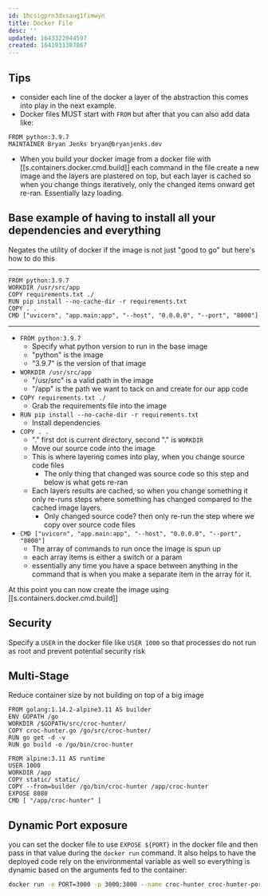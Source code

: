```yaml
---
id: 1hcsigprn3dxsaug1fimwyn
title: Docker File
desc: ''
updated: 1643322944597
created: 1641931387867
---
```


## Tips

- consider each line of the docker a layer of the abstraction this comes into play in the next example.
- Docker files MUST start with `FROM` but after that you can also add data like:

```docker
FROM python:3.9.7
MAINTAINER Bryan Jenks bryan@bryanjenks.dev
```

- When you build your docker image from a docker file with [[s.containers.docker.cmd.build]] each command in the file create a new image and the layers are plastered on top, but each layer is cached so when you change things iteratively, only the changed items onward get re-ran. Essentially lazy loading.

## Base example of having to install all your dependencies and everything

Negates the utility of docker if the image is not just "good to go" but here's how to do this

---

```docker
FROM python:3.9.7
WORKDIR /usr/src/app
COPY requirements.txt ./
RUN pip install --no-cache-dir -r requirements.txt
COPY . .
CMD ["uvicorn", "app.main:app", "--host", "0.0.0.0", "--port", "8000"]
```

---

- `FROM python:3.9.7`
  - Specify what python version to run in the base image
  - "python" is the image
  - "3.9.7" is the version of that image
- `WORKDIR /usr/src/app`
  - "/usr/src" is a valid path in the image
  - "/app" is the path we want to tack on and create for our app code
- `COPY requirements.txt ./`
  - Grab the requirements file into the image
- `RUN pip install --no-cache-dir -r requirements.txt`
  - Install dependencies
- `COPY . .`
  - "." first dot is current directory, second "." is `WORKDIR`
  - Move our source code into the image
  - This is where layering comes into play, when you change source code files
    - The only thing that changed was source code so this step and below is what gets re-ran
  - Each layers results are cached, so when you change something it only re-runs steps where something has changed compared to the cached image layers.
    - Only changed source code? then only re-run the step where we copy over source code files
- `CMD ["uvicorn", "app.main:app", "--host", "0.0.0.0", "--port", "8000"]`
  - The array of commands to run once the image is spun up
  - each array items is either a switch or a param
  - essentially any time you have a space between anything in the command that is when you make a separate item in the array for it.

At this point you can now create the image using [[s.containers.docker.cmd.build]]

## Security

Specify a `USER` in the docker file like `USER 1000` so that processes do not run as root and prevent potential security risk

## Multi-Stage

Reduce container size by not building on top of a big image

```docker
FROM golang:1.14.2-alpine3.11 AS builder
ENV GOPATH /go
WORKDIR /$GOPATH/src/croc-hunter/
COPY croc-hunter.go /go/src/croc-hunter/
RUN go get -d -v
RUN go build -o /go/bin/croc-hunter

FROM alpine:3.11 AS runtime
USER 1000
WORKDIR /app
COPY static/ static/
COPY --from=builder /go/bin/croc-hunter /app/croc-hunter
EXPOSE 8080
CMD [ "/app/croc-hunter" ]
```

## Dynamic Port exposure

you can set the docker file to use `EXPOSE ${PORT}` in the docker file and then pass in that value during the `docker run` command. It also helps to have the deployed code rely on the environmental variable as well so everything is dynamic based on the arguments fed to the container:

```bash
docker run -e PORT=3000 -p 3000:3000 --name croc-hunter croc-hunter-port:1
```


